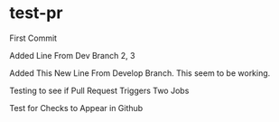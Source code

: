 # test-pr

First Commit

Added Line From Dev Branch 2, 3

Added This New Line From Develop Branch. This seem to be working.

Testing to see if Pull Request Triggers Two Jobs

Test for Checks to Appear in Github
